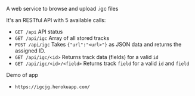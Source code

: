 A web service to browse and upload .igc files


It's an RESTful API with 5 available calls:

- `GET /api`
	API status
- `GET /api/igc`
	Array of all stored tracks
- `POST /api/igc`
	Takes `{"url":"<url>"}` as JSON data and returns the assigned ID.
- `GET /api/igc/<id>`
	Returns track data (fields) for a valid `id`
- `GET /api/igc/<id>/<field>`
	Returns track `field` for a valid `id` and `field`
	
Demo of app
 - `https://igcjg.herokuapp.com/`
